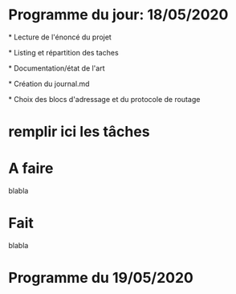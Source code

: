 <html lang = "fr">
<head>
  <title>Blog Projet-One</title>
  <meta charset = "UTF-8" />
</head>
<body>
  <h1>Programme du jour: 18/05/2020</h1>
  <p>* Lecture de l'énoncé du projet
  <p>* Listing et répartition des taches
  <p>* Documentation/état de l'art
  <p>* Création du journal.md
  <p>* Choix des blocs d'adressage et du protocole de routage

    
  <h1>remplir ici les tâches<h1> 
  </p>
  <h1>A faire</h1>
  <p>
    blabla 
  </p>
  <h1>Fait</h1>
  <p>
    blabla 
  </p>
  <h1>Programme du 19/05/2020</h1>

</body>
</html>

